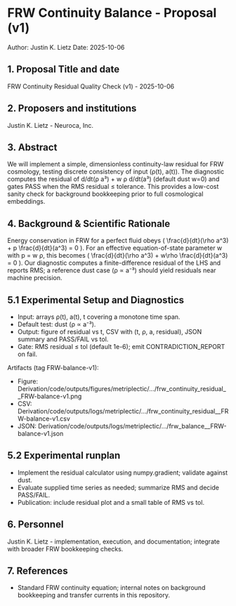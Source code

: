 # FRW Continuity Balance - Proposal (v1)

Author: Justin K. Lietz
Date: 2025-10-06

## 1. Proposal Title and date

FRW Continuity Residual Quality Check (v1) - 2025-10-06

## 2. Proposers and institutions

Justin K. Lietz - Neuroca, Inc.

## 3. Abstract

We will implement a simple, dimensionless continuity-law residual for FRW cosmology, testing discrete consistency of input (ρ(t), a(t)). The diagnostic computes the residual of d/dt(ρ a³) + w ρ d/dt(a³) (default dust w=0) and gates PASS when the RMS residual ≤ tolerance. This provides a low-cost sanity check for background bookkeeping prior to full cosmological embeddings.

## 4. Background & Scientific Rationale

Energy conservation in FRW for a perfect fluid obeys \( \frac{d}{dt}(\rho a^3) + p \frac{d}{dt}(a^3) = 0 \). For an effective equation-of-state parameter w with p = w ρ, this becomes \( \frac{d}{dt}(\rho a^3) + w\rho \frac{d}{dt}(a^3) = 0 \). Our diagnostic computes a finite-difference residual of the LHS and reports RMS; a reference dust case (ρ ∝ a⁻³) should yield residuals near machine precision.

## 5.1 Experimental Setup and Diagnostics

- Input: arrays ρ(t), a(t), t covering a monotone time span.
- Default test: dust (ρ ∝ a⁻³).
- Output: figure of residual vs t, CSV with (t, ρ, a, residual), JSON summary and PASS/FAIL vs tol.
- Gate: RMS residual ≤ tol (default 1e-6); emit CONTRADICTION_REPORT on fail.

Artifacts (tag FRW-balance-v1):

- Figure: Derivation/code/outputs/figures/metriplectic/.../frw_continuity_residual__FRW-balance-v1.png
- CSV: Derivation/code/outputs/logs/metriplectic/.../frw_continuity_residual__FRW-balance-v1.csv
- JSON: Derivation/code/outputs/logs/metriplectic/.../frw_balance__FRW-balance-v1.json

## 5.2 Experimental runplan

- Implement the residual calculator using numpy.gradient; validate against dust.
- Evaluate supplied time series as needed; summarize RMS and decide PASS/FAIL.
- Publication: include residual plot and a small table of RMS vs tol.

## 6. Personnel

Justin K. Lietz - implementation, execution, and documentation; integrate with broader FRW bookkeeping checks.

## 7. References

- Standard FRW continuity equation; internal notes on background bookkeeping and transfer currents in this repository.
